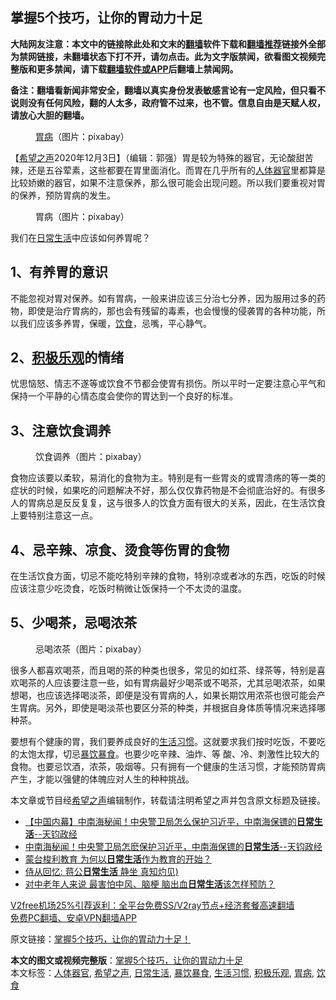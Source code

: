  <h2>掌握5个技巧，让你的胃动力十足</h2> <p class="notice"><b>大陆网友注意：本文中的链接除此处和文末的<a href="https://github.com/bannedbook/fanqiang" >翻墙</a>软件下载和<a href="https://github.com/killgcd/justmysocks/blob/master/README.md">翻墙推荐</a>链接外全部为禁网链接，未翻墙状态下打不开，请勿点击。此为文字版禁闻，欲看图文视频完整版和更多禁闻，请下载<a href="https://github.com/bannedbook/fanqiang">翻墙软件或APP</a>后翻墙上禁闻网。</p><p>备注：翻墙看新闻非常安全，翻墙以真实身份发表敏感言论有一定风险，但只看不说则没有任何风险，翻的人太多，政府管不过来，也不管。信息自由是天赋人权，请放心大胆的翻墙。</b></p>  <div class="entry"> <figure><figcaption><a href="https://www.bannedbook.org/bnews/tag/%e8%83%83%e7%97%85/" class="st_tag internal_tag" rel="tag" title="标签 胃病 下的日志">胃病</a>（图片：pixabay）</figcaption></figure> <p>【<span class='wp_keywordlink_affiliate'><a href="https://www.soundofhope.org" title="希望之声" target="_blank">希望之声</a></span>2020年12月3日】（编辑：郭强）胃是较为特殊的器官，无论酸甜苦辣，还是五谷荤素，这些都要在胃里面消化。而胃在几乎所有的<a href="https://www.bannedbook.org/bnews/tag/%E4%BA%BA%E4%BD%93%E5%99%A8%E5%AE%98/" class="st_tag internal_tag" rel="tag" title="标签 人体器官 下的日志">人体器官</a>里都算是比较娇嫩的器官，如果不注意保养，那么很可能会出现问题。所以我们要重视对胃的保养，预防胃病的发生。</p> <figure><figcaption>胃病（图片：pixabay）</figcaption></figure> <p>我们在<a href="https://www.bannedbook.org/bnews/tag/%e6%97%a5%e5%b8%b8%e7%94%9f%e6%b4%bb/" class="st_tag internal_tag" rel="tag" title="标签 日常生活 下的日志">日常生活</a>中应该如何养胃呢？</p> <h2>1、有养胃的意识</h2> <p>不能忽视对胃对保养。如有胃病，一般来讲应该三分治七分养，因为服用过多的药物，即使是治疗胃病的，那也会有残留的毒素，也会慢慢的侵袭胃的各种功能，所以我们应该多养胃，保暖，<a href="https://www.bannedbook.org/bnews/tag/%e9%a5%ae%e9%a3%9f/" class="st_tag internal_tag" rel="tag" title="标签 饮食 下的日志">饮食</a>，忌嘴，平心静气。</p>  <h2>2、<a href="https://www.bannedbook.org/bnews/tag/%E7%A7%AF%E6%9E%81%E4%B9%90%E8%A7%82/" class="st_tag internal_tag" rel="tag" title="标签 积极乐观 下的日志">积极乐观</a>的情绪</h2> <p>忧思恼怒、情志不遂等或饮食不节都会使胃有损伤。所以平时一定要注意心平气和保持一个平静的心情态度会使你的胃达到一个良好的标准。</p> <h2>3、注意饮食调养</h2> <figure><figcaption>饮食调养（图片：pixabay）</figcaption></figure> <p>食物应该要以柔软，易消化的食物为主。特别是有一些胃炎的或胃溃疡的等一类的症状的时候，如果吃的问题解决不好，那么仅仅靠药物是不会彻底治好的。有很多人的胃病总是反反复复，这与很多人的饮食方面有很大的关系，因此，在生活饮食上要特别注意这一点。</p> <h2>4、忌辛辣、凉食、烫食等伤胃的食物</h2> <p>在生活饮食方面，切忌不能吃特别辛辣的食物，特别凉或者冰的东西，吃饭的时候应该注意少吃烫食，吃饭时稍微让饭保持一个不太烫的温度。</p>  <h2>5、少喝茶，忌喝浓茶</h2> <figure><figcaption>忌喝浓茶（图片：pixabay）</figcaption></figure> <p>很多人都喜欢喝茶，而且喝的茶的种类也很多，常见的如红茶、绿茶等，特别是喜欢喝茶的人应该要注意一些，如有胃病最好少喝茶或不喝茶，尤其忌喝浓茶，如果想喝，也应该选择喝淡茶，即便是没有胃病的人，如果长期饮用浓茶也很可能会产生胃病。另外，即使是喝淡茶也要区分茶的种类，并根据自身体质等情况来选择哪种茶。</p> <p>要想有个健康的胃，我们要养成良好的<a href="https://www.bannedbook.org/bnews/tag/%E7%94%9F%E6%B4%BB%E4%B9%A0%E6%83%AF/" class="st_tag internal_tag" rel="tag" title="标签 生活习惯 下的日志">生活习惯</a>。这就要求我们按时吃饭，不要吃的太饱太撑，切忌<a href="https://www.bannedbook.org/bnews/tag/%E6%9A%B4%E9%A5%AE%E6%9A%B4%E9%A3%9F/" class="st_tag internal_tag" rel="tag" title="标签 暴饮暴食 下的日志">暴饮暴食</a>。也要少吃辛辣、油炸、等 酸、冷、刺激性比较大的食物。也要忌饮酒，浓茶，吸烟等。只有拥有一个健康的生活习惯，才能预防胃病产生，才能以强健的体魄应对人生的种种挑战。</p> <p>本文章或节目经<a href="https://www.bannedbook.org/bnews/tag/%e5%b8%8c%e6%9c%9b%e4%b9%8b%e5%a3%b0/" class="st_tag internal_tag" rel="tag" title="标签 希望之声 下的日志">希望之声</a>编辑制作，转载请注明希望之声并包含原文标题及链接。</p>  <ul class='op-related-articles' title='相关阅读'> <li><a href='https://www.bannedbook.org/bnews/bannedvideo/20201013/1415505.html' target='_blank'>【中国内幕】中南海秘闻！中央警卫局怎么保护习近平，中南海保镖的<b>日常生活</b>--天钧政经</a></li> <li><a href='https://www.bannedbook.org/bnews/bannedvideo/20201013/1413092.html' target='_blank'>中南海秘闻！中央警卫局怎麽保护习近平，中南海保镖的<b>日常生活</b>--天钧政经</a></li> <li><a href='https://www.bannedbook.org/bnews/lifebaike/20200907/1392219.html' target='_blank'>蒙台梭利教育 为何以<b>日常生活</b>作为教育的开始？</a></li> <li><a href='https://www.bannedbook.org/bnews/comments/20200823/1384419.html' target='_blank'>侍从回忆: 蒋公<b>日常生活</b> 静坐 真知灼见)</a></li> <li><a href='https://www.bannedbook.org/bnews/health/20200722/1364413.html' target='_blank'>对中老年人来说 最害怕中风、脑梗 脑出血<b>日常生活</b>该怎样预防？</a></li> </ul> <p class="texttj"> <a href="https://github.com/bannedbook/fanqiang/wiki/V2ray%E6%9C%BA%E5%9C%BA" target="_blank">V2free机场25%引荐返利：全平台免费SS/V2ray节点+经济套餐高速翻墙</a><br/> <a href="https://github.com/bannedbook/fanqiang/wiki/%E7%A6%81%E9%97%BB%E7%BD%91%E5%AE%89%E5%8D%93%E7%BF%BB%E5%A2%99%E6%96%B0%E9%97%BBAPP" target="_blank">免费PC翻墙、安卓VPN翻墙APP</a></p><p>原文链接：<a class="src_link"  href="https://www.soundofhope.org/post/448174" target="_blank">掌握5个技巧，让你的胃动力十足！</a></p><a name='sharetosocial'></a>       <div><b>本文的图文或视频完整版</b>：<a href='https://www.bannedbook.org/bnews/comments/20201204/1441769.html'>掌握5个技巧，让你的胃动力十足</a></div>  </div><!--END ENTRY--> <div class="postfooter"> <div>本文标签：<a href="https://www.bannedbook.org/bnews/tag/%E4%BA%BA%E4%BD%93%E5%99%A8%E5%AE%98/" rel="tag">人体器官</a>, <a href="https://www.bannedbook.org/bnews/tag/%e5%b8%8c%e6%9c%9b%e4%b9%8b%e5%a3%b0/" rel="tag">希望之声</a>, <a href="https://www.bannedbook.org/bnews/tag/%e6%97%a5%e5%b8%b8%e7%94%9f%e6%b4%bb/" rel="tag">日常生活</a>, <a href="https://www.bannedbook.org/bnews/tag/%E6%9A%B4%E9%A5%AE%E6%9A%B4%E9%A3%9F/" rel="tag">暴饮暴食</a>, <a href="https://www.bannedbook.org/bnews/tag/%E7%94%9F%E6%B4%BB%E4%B9%A0%E6%83%AF/" rel="tag">生活习惯</a>, <a href="https://www.bannedbook.org/bnews/tag/%E7%A7%AF%E6%9E%81%E4%B9%90%E8%A7%82/" rel="tag">积极乐观</a>, <a href="https://www.bannedbook.org/bnews/tag/%e8%83%83%e7%97%85/" rel="tag">胃病</a>, <a href="https://www.bannedbook.org/bnews/tag/%e9%a5%ae%e9%a3%9f/" rel="tag">饮食</a></div>  </div><!--END POSTFOOTER--> 